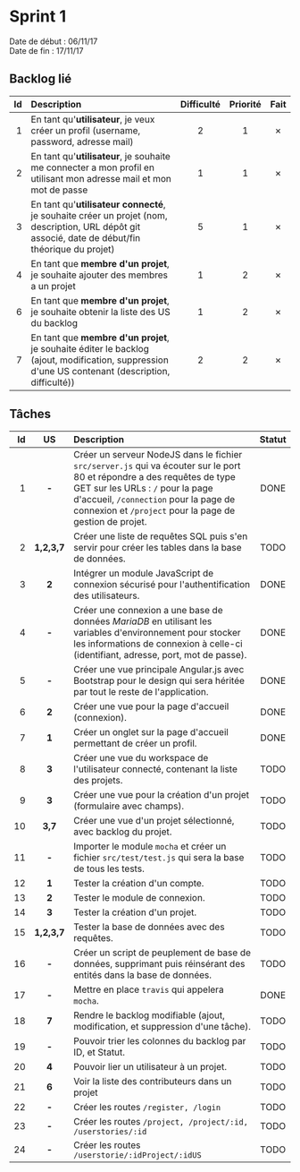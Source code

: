 # Sprint 1

Date de début : 06/11/17  
Date de fin : 17/11/17

## Backlog lié
| Id | Description | Difficulté | Priorité | Fait |
|---:|:---|:---:|:---:|:---:|
| 1 | En tant qu'**utilisateur**, je veux créer un profil (username, password, adresse mail) | 2 | 1 | ✗ |
| 2 | En tant qu'**utilisateur**, je souhaite me connecter a mon profil en utilisant mon adresse mail et mon mot de passe | 1 | 1 | ✗ |
| 3 | En tant qu'**utilisateur connecté**, je souhaite créer un projet (nom, description, URL dépôt git associé, date de début/fin théorique du projet) | 5 | 1 | ✗ |
| 4 | En tant que **membre d'un projet**, je souhaite ajouter des membres a un projet | 1 | 2 | ✗ |
| 6 | En tant que **membre d'un projet**, je souhaite obtenir la liste des US du backlog | 1 | 2 | ✗ |
| 7 | En tant que **membre d'un projet**, je souhaite éditer le backlog (ajout, modification, suppression d'une US contenant (description, difficulté)) | 2 | 2 | ✗ |

## Tâches

| Id | US | Description | Statut |
|---:|:---:|:---|:---:|
| 1 | **-** | Créer un serveur NodeJS dans le fichier `src/server.js` qui va écouter sur le port 80 et répondre a des requêtes de type GET sur les URLs : `/` pour la page d'accueil, `/connection` pour la page de connexion et `/project` pour la page de gestion de projet. | DONE |
| 2 | **1,2,3,7** | Créer une liste de requêtes SQL puis s'en servir pour créer les tables dans la base de données. | TODO |
| 3 | **2** | Intégrer un module JavaScript de connexion sécurisé pour l'authentification des utilisateurs. | DONE |
| 4 | **-** | Créer une connexion a une base de données *MariaDB* en utilisant les variables d'environnement pour stocker les informations de connexion à celle-ci (identifiant, adresse, port, mot de passe). | DONE |
| 5 | **-** | Créer une vue principale Angular.js avec Bootstrap pour le design qui sera héritée par tout le reste de l'application. | DONE |
| 6 | **2** | Créer une vue pour la page d'accueil (connexion). | DONE |
| 7 | **1** | Créer un onglet sur la page d'accueil permettant de créer un profil. | DONE |
| 8 | **3** | Créer une vue du workspace de l'utilisateur connecté, contenant la liste des projets. | TODO |
| 9 | **3** | Créer une vue pour la création d'un projet (formulaire avec champs). | TODO |
| 10 | **3,7** | Créer une vue d'un projet sélectionné, avec backlog du projet. | TODO |
| 11 | **-** | Importer le module `mocha` et créer un fichier `src/test/test.js` qui sera la base de tous les tests. | TODO |
| 12 | **1** | Tester la création d'un compte. | TODO |
| 13 | **2** | Tester le module de connexion. | TODO |
| 14 | **3** | Tester la création d'un projet. | TODO |
| 15 | **1,2,3,7** | Tester la base de données avec des requêtes. | TODO |
| 16 | **-** | Créer un script de peuplement de base de données, supprimant puis réinsérant des entités dans la base de données. | TODO |
| 17 | **-** | Mettre en place `travis` qui appelera `mocha`. | DONE |
| 18 | **7** | Rendre le backlog modifiable (ajout, modification, et suppression d'une tâche). | TODO |
| 19 | **-** | Pouvoir trier les colonnes du backlog par ID, et Statut. | TODO |
| 20 | **4** | Pouvoir lier un utilisateur à un projet. | TODO |
| 21 | **6** | Voir la liste des contributeurs dans un projet | TODO |
| 22 | **-** | Créer les routes `/register, /login` | TODO |
| 23 | **-** | Créer les routes `/project, /project/:id, /userstories/:id` | TODO |
| 24 | **-** | Créer les routes `/userstorie/:idProject/:idUS` | TODO |
